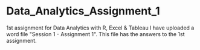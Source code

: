 # Data_Analytics_Assignment_1
1st assignment for Data Analytics with R, Excel & Tableau
I have uploaded a word file "Session 1 - Assignment 1". This file has the answers to the 1st assignment.
